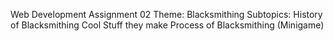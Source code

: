 Web Development Assignment 02
Theme: Blacksmithing
Subtopics:
History of Blacksmithing
Cool Stuff they make
Process of Blacksmithing (Minigame)
